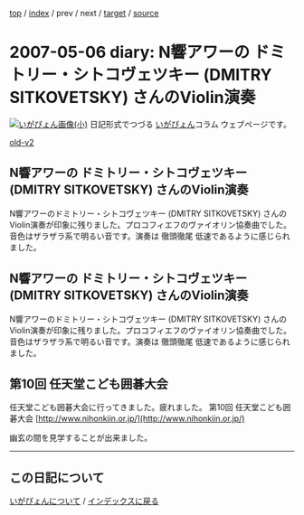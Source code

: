 [top](https://igapyon.github.io/diary/) 
 / [index](https://igapyon.github.io/diary/2007/index.html) 
 / prev 
 / next 
 / [target](https://igapyon.github.io/diary/2007/ig070506.html) 
 / [source](https://github.com/igapyon/diary/blob/gh-pages/2007/ig070506.html.src.md) 

2007-05-06 diary: N響アワーの ドミトリー・シトコヴェツキー (DMITRY SITKOVETSKY) さんのViolin演奏
=====================================================================================================
[![いがぴょん画像(小)](https://igapyon.github.io/diary/images/iga200306s.jpg "いがぴょん")](https://igapyon.github.io/diary/memo/memoigapyon.html) 日記形式でつづる [いがぴょん](https://igapyon.github.io/diary/memo/memoigapyon.html)コラム ウェブページです。

[old-v2](ig070506-orig.html)

## N響アワーの ドミトリー・シトコヴェツキー (DMITRY SITKOVETSKY) さんのViolin演奏

N響アワーのドミトリー・シトコヴェツキー (DMITRY SITKOVETSKY) さんのViolin演奏が印象に残りました。プロコフィエフのヴァイオリン協奏曲でした。音色はザラザラ系で明るい音です。演奏は 徹頭徹尾 低速であるように感じられました。






## N響アワーの ドミトリー・シトコヴェツキー (DMITRY SITKOVETSKY) さんのViolin演奏


N響アワーのドミトリー・シトコヴェツキー (DMITRY SITKOVETSKY) さんのViolin演奏が印象に残りました。プロコフィエフのヴァイオリン協奏曲でした。音色はザラザラ系で明るい音です。演奏は
徹頭徹尾 低速であるように感じられました。

## 第10回 任天堂こども囲碁大会


任天堂こども囲碁大会に行ってきました。疲れました。
第10回 任天堂こども囲碁大会
  [http://www.nihonkiin.or.jp/](http://www.nihonkiin.or.jp/)


幽玄の間を見学することが出来ました。


----------------------------------------------------------------------------------------------------

## この日記について
[いがぴょんについて](https://igapyon.github.io/diary/memo/memoigapyon.html) / [インデックスに戻る](https://igapyon.github.io/diary/idxall.html)
